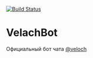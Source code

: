 [![Build Status](https://travis-ci.org/bnopne/velach_bot.svg?branch=master)](https://travis-ci.org/bnopne/velach_bot)

# VelachBot
Официальный бот чата [@veloch](https://t.me/veloch)
